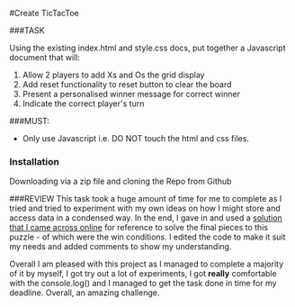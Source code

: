 #Create TicTacToe

###TASK

Using the existing index.html and style.css docs, put together a Javascript document that will:

1. Allow 2 players to add Xs and Os the grid display
2. Add reset functionality to reset button to clear the board
3. Present a personalised winner message for correct winner
4. Indicate the correct player's turn

###MUST: 

- Only use Javascript i.e. DO NOT touch the html and css files.

### Installation 
Downloading via a zip file and cloning the Repo from Github

###REVIEW
This task took a huge amount of time for me to complete as I tried and tried to experiment with my own ideas on how I might store and access data in a condensed way. In the end, I gave in and used a [solution that I came across online](https://coderbyte.com/tutorial/create-a-tic-tac-toe-game-using-html-css-and-jquery) for reference to solve the final pieces to this puzzle - of which were the win conditions. I edited the code to make it suit my needs and added comments to show my understanding. 

Overall I am pleased with this project as I managed to complete a majority of it by myself, I got try out a lot of experiments, I got **really** comfortable with the console.log() and I managed to get the task done in time for my deadline. Overall, an amazing challenge.